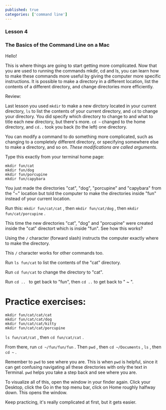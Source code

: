 ```yaml
---
published: true
categories: ['command line']
---
```


### Lesson 4

### The Basics of the Command Line on a Mac


Hello! 

This is where things are going to start getting more complicated. Now that you are used to running the commands mkdir, cd and ls, you can learn how to make these commands more useful by giving the computer more specific instructions. It is possible to make a directory in a different location, list the contents of a different directory, and change directories more efficiently.

Review:

Last lesson you used `mkdir` to make a new dirctory located in your current directory, `ls` to list the contents of your current directory, and `cd` to change your directory. You did specify which directory to change to and what to title each new directory, but there's more. `cd ~` changed to the home directory, and `cd..` took you back (to the left) one directory. 

You can modify a command to do something more complicated, such as changing to a completely different directory, or specifying somewhere else to make a directory, and so on. *These modifications are called arguments*.

Type this exactly from your terminal home page: 

```
mkdir fun/cat
mkdir fun/dog
mkdir fun/porcupine
mkdir fun/capybara
```

You just made the directories "cat", "dog", "porcupine" and "capybara" from the "~" location but told the computer to make the directories inside "fun" instead of your current location. 

Run this: `mkdir fun/cat/cat` , then `mkdir fun/cat/dog` , then `mkdir fun/cat/porcupine` .

This time the new directories "cat", "dog" and "porcupine" were created inside the "cat" directort which is inside "fun". See how this works? 

Using the `/` character (forward slash) instructs the computer exactly where to make the directory.  

This `/` character works for other commands too.

Run `ls fun/cat` to list the contents of the "cat" directory.  

Run `cd fun/cat` to change the directory to "cat".

Run `cd .. ` to get back to "fun", then `cd ..` to get back to " ~ ".

# Practice exercises:

```
mkdir fun/cat/cat/cat
mkdir fun/cat/cat/dog
mkdir fun/cat/cat/kitty
mkdir fun/cat/cat/porcupine
```

`ls fun/cat/cat` , then `cd fun/cat/cat` .

From there, run `cd ~/fun/fun/fun` . Then `pwd` , then `cd ~/Documents` , `ls` , then `cd ~` . 


Remember to `pwd` to see where you are. This is when `pwd` is helpful, since it can get confusing navigating all these directories with only the text in Terminal. `pwd` helps you take a step back and see where you are.   

To visualize all of this, open the window in your finder again. Click your Desktop, click the Go in the top menu bar, click on Home roughly halfway down. This opens the window. 



Keep practicing, it's really complicated at first, but it gets easier.

